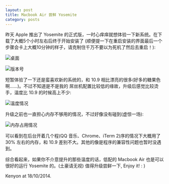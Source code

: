 ```yaml
---
layout: post
title: Macbook Air 尝鲜 Yosemite
category: posts
---
```

昨天 Apple 推出了 Yosemite 的正式版，一时心痒痒就想体验一下新系统。在下载了大概5个小时左右后终于开始安装了 (顺便提一下在重启安装的界面最后一个步骤会卡上大概10分钟的样子，请克制住千万不要以为死机了然后去重启！):

![桌面](http://upload-images.jianshu.io/upload_images/42374-0223271cc3e0086e.png)

![版本号](http://upload-images.jianshu.io/upload_images/42374-4682ea0f92c7c61f.png)

短暂体验了一下还是蛮喜欢新的系统的，和 10.9 相比漂亮的很多(好多的糖果色啊......)。不过不知道是不是我的 屌丝机配置比较低的缘故，升级后感觉比较烫手，温度比 10.9 的时候高上不少:

![温度情况](http://upload-images.jianshu.io/upload_images/42374-20f9db5fecf48bd9.png)

升级之前也一直担心内存不够用的情况，不过好像没有碰到(虚惊一场):

![内存占用情况](http://upload-images.jianshu.io/upload_images/42374-06ae48c414d83d2f.png)

可以看到在后台开着几个程(QQ 音乐、Chrome、iTerm 2)序的情况下大概用了 30% 左右的内存，和 10.9 差别不大。其他的像是程序的兼容性问题也暂时没遇到。

综合看起来，如果你不介意提升的那些温度的话，低配的 Macbook Air 也是可以很好的运行 Yosemite 的。(土豪请无视) 值得升级尝鲜一下,  Enjoy it!  :  )

Kenyon at 18/10/2014.
